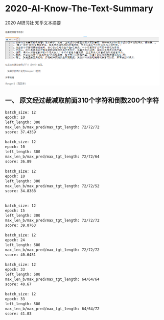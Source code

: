 # 2020-AI-Know-The-Text-Summary
2020 AI研习社 知乎文本摘要

![image](/data/image/rule_0.png)


## 一、 原文经过裁减取前面310个字符和倒数200个字符
    
    batch_size: 12
    epoch: 10
    left_length: 300
    max_len_b/max_pred/max_tgt_length: 72/72/72
    score: 37.4359
    
    batch_size: 12
    epoch: 10
    left_length: 300
    max_len_b/max_pred/max_tgt_length: 72/72/64
    score: 36.89
    
    batch_size: 12
    epoch: 10
    left_length: 300
    max_len_b/max_pred/max_tgt_length: 72/72/52
    score: 34.8388       
    
    
    batch_size: 12
    epoch: 15
    left_length: 300
    max_len_b/max_pred/max_tgt_length: 72/72/72    
    score: 39.0763
    
    batch_size: 12
    epoch: 24
    left_length: 500
    max_len_b/max_pred/max_tgt_length: 72/72/72    
    score: 40.6451
    
    batch_size: 12
    epoch: 33
    left_length: 500
    max_len_b/max_pred/max_tgt_length: 64/64/64  
    score: 40.67
    
    batch_size: 12
    epoch: 33
    left_length: 500
    max_len_b/max_pred/max_tgt_length: 64/64/72  
    score: 41.03